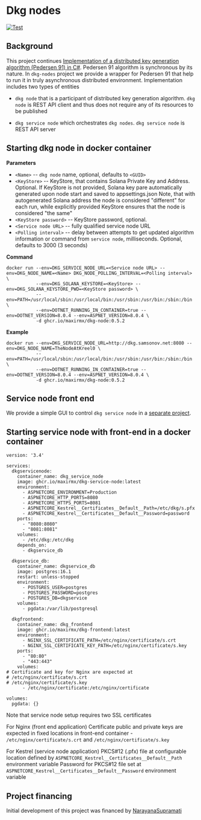 # Dkg nodes
[![Test](https://github.com/maxirmx/dkg-nodes/actions/workflows/test.yml/badge.svg)](https://github.com/maxirmx/dkg-nodes/actions/workflows/test.yml)

## Background
This project continues [Implementation of a distributed key generation algorithm (Pedersen 91) in C#](https://github.com/maxirmx/dkg). 
Pedersen 91 algorithm is synchronous by its nature. In ```dkg-nodes``` project we provide a wrapper for Pedersen 91 that help to run it in truly asynchronous distributed environment.
Implementation includes two types of entities
* ```dkg node``` that is a participant of distributed key generation algorithm. ```dkg node``` is REST API client and thus does not require any of its resources to be published
           
* ```dkg service node``` which orchestrates ```dkg nodes```. ```dkg service node``` is REST API server

## Starting dkg node in docker container

__Parameters__
* ```<Name>``` -- ```dkg node``` name, optional, defaults to ```<GUID>```
* ```<KeyStore>``` -- KeyStore, that contains Solana Private Key and Address. Optional. If KeyStore is not provided, Solana key pare automatically generated upon node start and saved to appsettings.json
  Note, that with autogenerated Solana address the node is considered "different" for each run, while explicitly provided KeyStore ensures that the node is considered "the same"
* ```<KeyStore password>``` -- KeyStore password, optional.
* ```<Service node URL>``` -- fully qualified service node URL
* ```<Polling interval>``` -- delay between attempts to get updated algorithm information or command from ```service node```, milliseconds. Optional, defaults to 3000 (3 seconds)

__Command__
```
docker run --env=DKG_SERVICE_NODE_URL=<Service node URL> --env=DKG_NODE_NAME=<Name> DKG_NODE_POLLING_INTERVAL=<Polling interval> \
           --env=DKG_SOLANA_KEYSTORE=<KeyStore> --env=DKG_SOLANA_KEYSTORE_PWD=<KeyStore password> \
           --env=PATH=/usr/local/sbin:/usr/local/bin:/usr/sbin:/usr/bin:/sbin:/bin \
           --env=DOTNET_RUNNING_IN_CONTAINER=true --env=DOTNET_VERSION=8.0.4 --env=ASPNET_VERSION=8.0.4 \
           -d ghcr.io/maxirmx/dkg-node:0.5.2
```
__Example__

```
docker run --env=DKG_SERVICE_NODE_URL=http://dkg.samsonov.net:8080 --env=DKG_NODE_NAME=TheNodeAtKreel0 \
           --env=PATH=/usr/local/sbin:/usr/local/bin:/usr/sbin:/usr/bin:/sbin:/bin \
           --env=DOTNET_RUNNING_IN_CONTAINER=true --env=DOTNET_VERSION=8.0.4 --env=ASPNET_VERSION=8.0.4 \
           -d ghcr.io/maxirmx/dkg-node:0.5.2
```
## Service node front end

We provide a simple GUI to control ```dkg service node``` in a [separate project](https://github.com/maxirmx/dkg-frontend). 

## Starting service node with front-end in a docker container
```
version: '3.4'

services:
  dkgservicenode:
    container_name: dkg_service_node
    image: ghcr.io/maxirmx/dkg-service-node:latest
    environment:
      - ASPNETCORE_ENVIRONMENT=Production
      - ASPNETCORE_HTTP_PORTS=8080
      - ASPNETCORE_HTTPS_PORTS=8081
      - ASPNETCORE_Kestrel__Certificates__Default__Path=/etc/dkg/s.pfx
      - ASPNETCORE_Kestrel__Certificates__Default__Password=password
    ports:
      - "8080:8080"
      - "8081:8081"
    volumes:
      - /etc/dkg:/etc/dkg
    depends_on:
      - dkgservice_db

  dkgservice_db:
    container_name: dkgservice_db
    image: postgres:16.1
    restart: unless-stopped
    environment:
      - POSTGRES_USER=postgres
      - POSTGRES_PASSWORD=postgres
      - POSTGRES_DB=dkgservice
    volumes:
      - pgdata:/var/lib/postgresql

  dkgfrontend:
    container_name: dkg_frontend
    image: ghcr.io/maxirmx/dkg-frontend:latest
    environment:
      - NGINX_SSL_CERTIFICATE_PATH=/etc/nginx/certificate/s.crt
      - NGINX_SSL_CERTIFICATE_KEY_PATH=/etc/nginx/certificate/s.key
    ports:
      - "80:80"
      - "443:443"
    volumes:
# Certificate and key for Nginx are expected at
# /etc/nginx/certificate/s.crt
# /etc/nginx/certificate/s.key
      - /etc/nginx/certificate:/etc/nginx/certificate

volumes:
  pgdata: {}

```

Note that service node setup requires two SSL certificates

For Nginx (front end application)
Certificate public and private keys are expected in fixed locations in front-end container - ```/etc/nginx/certificate/s.crt``` and ```/etc/nginx/certificate/s.key```

For Kestrel (service node application)
PKCS#12 (.pfx) file at configurable location defined by ```ASPNETCORE_Kestrel__Certificates__Default__Path``` environment variable
Password for PKCS#12 file set at ```ASPNETCORE_Kestrel__Certificates__Default__Password``` environment variable 
 


## Project financing
Initial development of this project was financed by [NarayanaSupramati](https://www.github.com/NarayanaSupramati)
